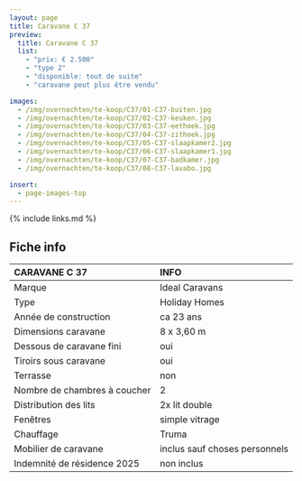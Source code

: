 ```yaml
---
layout: page
title: Caravane C 37
preview:
  title: Caravane C 37
  list:
    - "prix: € 2.500"
    - "type 2"
    - "disponible: tout de suite"
    - "caravane peut plus être vendu"

images:
  - /img/overnachten/te-koop/C37/01-C37-buiten.jpg
  - /img/overnachten/te-koop/C37/02-C37-keuken.jpg
  - /img/overnachten/te-koop/C37/03-C37-eethoek.jpg
  - /img/overnachten/te-koop/C37/04-C37-zithoek.jpg
  - /img/overnachten/te-koop/C37/05-C37-slaapkamer2.jpg
  - /img/overnachten/te-koop/C37/06-C37-slaapkamer1.jpg
  - /img/overnachten/te-koop/C37/07-C37-badkamer.jpg
  - /img/overnachten/te-koop/C37/08-C37-lavabo.jpg

insert:
  - page-images-top
---
```


{% include links.md %}

## Fiche info

| CARAVANE C 37                | INFO                          |
| :--------------------------- | :---------------------------- |
| Marque                       | Ideal Caravans                |
| Type                         | Holiday Homes                 |
| Année de construction        | ca 23 ans                     |
| Dimensions caravane          | 8 x 3,60 m                    |
| Dessous de caravane fini     | oui                           |
| Tiroirs sous caravane        | oui                           |
| Terrasse                     | non                           |
| Nombre de chambres à coucher | 2                             |
| Distribution des lits        | 2x lit double                 |
| Fenêtres                     | simple vitrage                |
| Chauffage                    | Truma                         |
| Mobilier de caravane         | inclus sauf choses personnels |
| Indemnité de résidence 2025  | non inclus                    |
